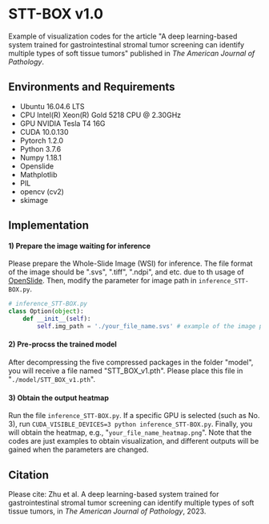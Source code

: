 # STT-BOX v1.0

Example of visualization codes for the article "A deep learning-based system trained for gastrointestinal stromal tumor screening can identify multiple types of soft tissue tumors" published in *The American Journal of Pathology*.

## Environments and Requirements

* Ubuntu 16.04.6 LTS
* CPU Intel(R) Xeon(R) Gold 5218 CPU @ 2.30GHz
* GPU NVIDIA Tesla T4 16G
* CUDA 10.0.130
* Pytorch 1.2.0
* Python 3.7.6
* Numpy 1.18.1
* Openslide
* Mathplotlib
* PIL
* opencv (cv2)
* skimage

## Implementation
#### 1) Prepare the image waiting for inference
Please prepare the Whole-Slide Image (WSI) for inference. The file format of the image should be ".svs", ".tiff", ".ndpi", and etc. due to th usage of [OpenSlide](https://openslide.org/). Then, modify the parameter for image path in `inference_STT-BOX.py`.
```python
# inference_STT-BOX.py
class Option(object):
    def __init__(self):
        self.img_path = './your_file_name.svs' # example of the image path 
```
#### 2) Pre-procss the trained model
After decompressing the five compressed packages in the folder "model", you will receive a file named "STT_BOX_v1.pth". Please place this file in "`./model/STT_BOX_v1.pth`".

#### 3) Obtain the output heatmap
Run the file `inference_STT-BOX.py`. If a specific GPU is selected (such as No. 3), run `CUDA_VISIBLE_DEVICES=3 python inference_STT-BOX.py`. Finally, you will obtain the heatmap, e.g., "`your_file_name_heatmap.png`". Note that the codes are just examples to obtain visualization, and different outputs will be gained when the parameters are changed.
## Citation
Please cite:
Zhu et al. A deep learning-based system trained for gastrointestinal stromal tumor screening can identify multiple types of soft tissue tumors, in *The American Journal of Pathology*, 2023.



